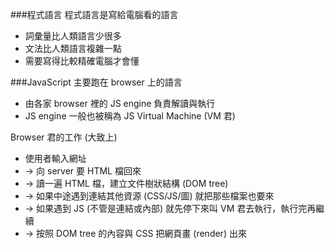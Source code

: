 ###程式語言
程式語言是寫給電腦看的語言
* 詞彙量比人類語言少很多
* 文法比人類語言複雜一點
* 需要寫得比較精確電腦才會懂

###JavaScript
主要跑在 browser 上的語言
* 由各家 browser 裡的 JS engine 負責解讀與執行
* JS engine 一般也被稱為 JS Virtual Machine (VM 君)

Browser 君的工作 (大致上)
* 使用者輸入網址
* → 向 server 要 HTML 檔回來
* → 讀一遍 HTML 檔，建立文件樹狀結構 (DOM tree)
* → 如果中途遇到連結其他資源 (CSS/JS/圖) 就把那些檔案也要來
* → 如果遇到 JS (不管是連結或內部) 就先停下來叫 VM 君去執行，執行完再繼續
* → 按照 DOM tree 的內容與 CSS 把網頁畫 (render) 出來
